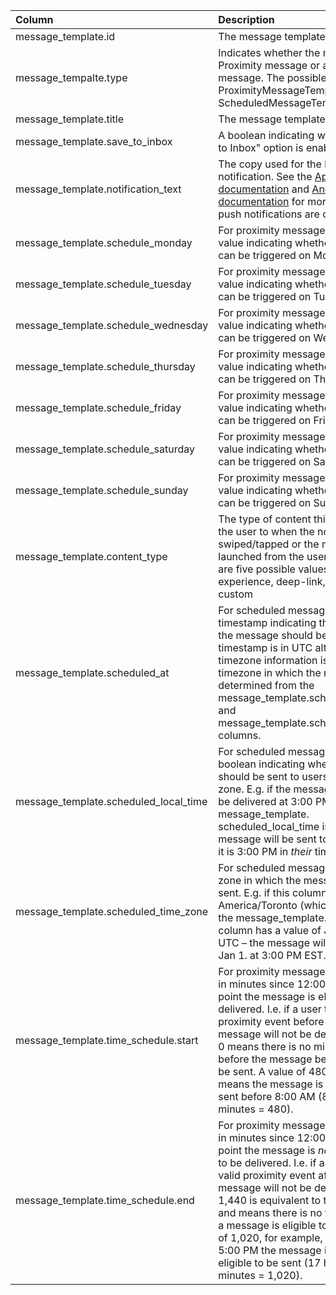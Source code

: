 | Column | Description |
| :--- | :--- |
| message\_template.id | The message template's ID. |
| message\_tempalte.type | Indicates whether the message is a Proximity message or a Scheduled message. The possible values are ProximityMessageTemplate or ScheduledMessageTemplate. |
| message\_template.title | The message template's title. |
| message\_template.save\_to\_inbox | A boolean indicating whether the "Save to Inbox" option is enabled. |
| message\_template.notification\_text | The copy used for the body of the push notification. See the [Apple documentation](https://developer.apple.com/library/content/documentation/NetworkingInternet/Conceptual/RemoteNotificationsPG/CreatingtheNotificationPayload.html) and [Android documentation](https://firebase.google.com/docs/cloud-messaging/concept-options#notifications) for more detail on how push notifications are constructed. |
| message\_template.schedule\_monday | For proximity messages only – a boolean value indicating whether this message can be triggered on Mondays. |
| message\_template.schedule\_tuesday | For proximity messages only – a boolean value indicating whether this message can be triggered on Tuesdays. |
| message\_template.schedule\_wednesday | For proximity messages only – a boolean value indicating whether this message can be triggered on Wednesdays. |
| message\_template.schedule\_thursday | For proximity messages only – a boolean value indicating whether this message can be triggered on Thursdays. |
| message\_template.schedule\_friday | For proximity messages only – a boolean value indicating whether this message can be triggered on Fridays. |
| message\_template.schedule\_saturday | For proximity messages only – a boolean value indicating whether this message can be triggered on Saturdays. |
| message\_template.schedule\_sunday | For proximity messages only – a boolean value indicating whether this message can be triggered on Sundays. |
| message\_template.content\_type | The type of content this message drive's the user to when the notification is swiped/tapped or the message is launched from the user's inbox. There are five possible values: landing-page, experience, deep-link, website or custom |
| message_template.scheduled_at | For scheduled messages only – a timestamp indicating the date and time the message should be delivered. The timestamp is in UTC although the timezone information is ignored. The timezone in which the message is sent is determined from the message_template.scheduled_local_time and message_template.scheduled_time_zone columns. |
| message_template.scheduled_local_time | For scheduled messages only – a boolean indicating whether the message should be sent to users in their own time zone. E.g. if the message is scheduled to be delivered at 3:00 PM on Jan 1. and message\_template. scheduled\_local\_time is true, then the message will be sent to each user when it is 3:00 PM in _their_ timezone. |
| message_template.scheduled_time_zone | For scheduled messages only – the time zone in which the message should be sent. E.g. if this column has a value of America/Toronto (which is EST) – and the message_template.scheduled_at column has a value of Jan 1. at 3:00 PM UTC – the message will be delivered on Jan 1. at 3:00 PM EST. |
| message_template.time_schedule.start | For proximity messages only – the time in minutes since 12:00 AM at which point the message is eligible to be delivered. I.e. if a user trigger's a valid proximity event before this time, the message will not be delivered. A value of 0 means there is no minimum start time before the message becomes eligible to be sent. A value of 480, for example, means the message is not eligible to be sent before 8:00 AM (8 hours * 60 minutes = 480). |
| message_template.time_schedule.end | For proximity messages only – the time in minutes since 12:00 AM at which point the message is _no longer_ eligible to be delivered. I.e. if a user trigger's a valid proximity event after this time, the message will not be delivered. A value of 1,440 is equivalent to the end of day and means there is no time limit on when a message is eligible to be sent. A value of 1,020, for example, means that after 5:00 PM the message is no longer eligible to be sent (17 hours * 60 minutes = 1,020). |







